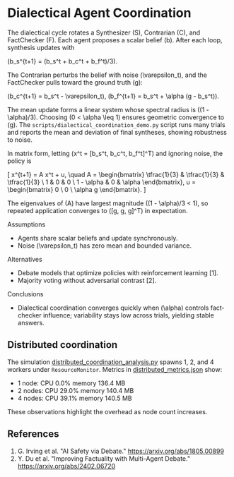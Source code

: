 # Dialectical Agent Coordination

The dialectical cycle rotates a Synthesizer \(S\), Contrarian \(C\), and
FactChecker \(F\). Each agent proposes a scalar belief \(b\). After each
loop, synthesis updates with

\(b_s^{t+1} = (b_s^t + b_c^t + b_f^t)/3\).

The Contrarian perturbs the belief with noise \(\varepsilon_t\), and the
FactChecker pulls toward the ground truth \(g\):

\(b_c^{t+1} = b_s^t - \varepsilon_t\),
\(b_f^{t+1} = b_s^t + \alpha (g - b_s^t)\).

The mean update forms a linear system whose spectral radius is
\((1 - \alpha)/3\). Choosing \(0 < \alpha \leq 1\) ensures geometric
convergence to \(g\). The `scripts/dialectical_coordination_demo.py`
script runs many trials and reports the mean and deviation of final
syntheses, showing robustness to noise.

In matrix form, letting \(x^t = [b_s^t, b_c^t, b_f^t]^T\) and ignoring
noise, the policy is

\[
x^{t+1} = A x^t + u, \quad
A = \begin{bmatrix}
  \tfrac{1}{3} & \tfrac{1}{3} & \tfrac{1}{3} \\
  1 & 0 & 0 \\
  1 - \alpha & 0 & \alpha
\end{bmatrix},
u = \begin{bmatrix} 0 \\ 0 \\ \alpha g \end{bmatrix}.
\]

The eigenvalues of \(A\) have largest magnitude \((1 - \alpha)/3 < 1\),
so repeated application converges to \([g, g, g]^T\) in expectation.

Assumptions
- Agents share scalar beliefs and update synchronously.
- Noise \(\varepsilon_t\) has zero mean and bounded variance.

Alternatives
- Debate models that optimize policies with reinforcement learning [1].
- Majority voting without adversarial contrast [2].

Conclusions
- Dialectical coordination converges quickly when \(\alpha\) controls
  fact-checker influence; variability stays low across trials, yielding
  stable answers.

## Distributed coordination

The simulation [distributed_coordination_analysis.py][dca]
spawns 1, 2, and 4 workers under `ResourceMonitor`. Metrics in
[distributed_metrics.json][dmj] show:

- 1 node: CPU 0.0% memory 136.4 MB
- 2 nodes: CPU 29.0% memory 140.4 MB
- 4 nodes: CPU 39.1% memory 140.5 MB

These observations highlight the overhead as node count increases.

## References
1. G. Irving et al. "AI Safety via Debate." https://arxiv.org/abs/1805.00899
2. Y. Du et al. "Improving Factuality with Multi-Agent Debate."
   https://arxiv.org/abs/2402.06720

[dca]: ../../tests/analysis/distributed_coordination_analysis.py
[dmj]: ../../tests/analysis/distributed_metrics.json
